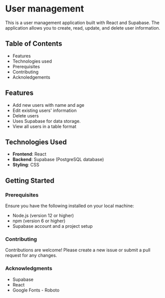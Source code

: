 # User management
 This is a user management application built with React and Supabase. The application allows you to create, read, update, and delete user information.

## Table of Contents

- Features
- Technologies used
- Prerequisites
- Contributing
- Acknoledgements

## Features

- Add new users with name and age
- Edit existing users' information
- Delete users
- Uses Supabase for data storage.
- View all users in a table format

## Technologies Used

- **Frontend**: React
- **Backend**: Supabase (PostgreSQL database)
- **Styling**: CSS

## Getting Started

### Prerequisites

Ensure you have the following installed on your local machine:

- Node.js (version 12 or higher)
- npm (version 6 or higher)
- Supabase account and a project setup

### Contributing

Contributions are welcome! Please create a new issue or submit a pull request for any changes.

### Acknowledgments

- Supabase
- React
- Google Fonts - Roboto
